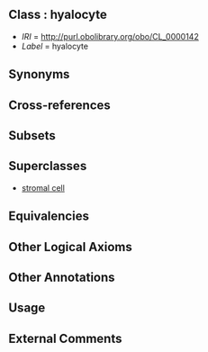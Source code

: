 
## Class : hyalocyte

 * *IRI* = http://purl.obolibrary.org/obo/CL_0000142
 * *Label* = hyalocyte

## Synonyms


## Cross-references


## Subsets


## Superclasses

 * [stromal cell](../../CL/99/CL_0000499.md)

## Equivalencies


## Other Logical Axioms


## Other Annotations


## Usage


## External Comments

